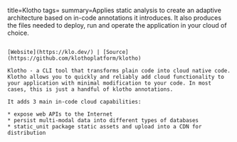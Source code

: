 title=Klotho
tags=
summary=Applies static analysis to create an adaptive architecture based on in-code annotations it introduces. It also produces the files needed to deploy, run and operate the application in your cloud of choice.
~~~~~~

[Website](https://klo.dev/) | [Source](https://github.com/klothoplatform/klotho)

Klotho - a CLI tool that transforms plain code into cloud native code. Klotho allows you to quickly and reliably add cloud functionality to your application with minimal modification to your code. In most cases, this is just a handful of klotho annotations.

It adds 3 main in-code cloud capabilities:

* expose web APIs to the Internet
* persist multi-modal data into different types of databases
* static_unit package static assets and upload into a CDN for distribution

